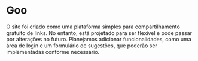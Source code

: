 # Goo
O site foi criado como uma plataforma simples para compartilhamento gratuito de links.
No entanto, está projetado para ser flexível e pode passar por alterações no futuro. 
Planejamos adicionar funcionalidades, como uma área de login e um formulário de sugestões, que poderão ser implementadas conforme necessário.


